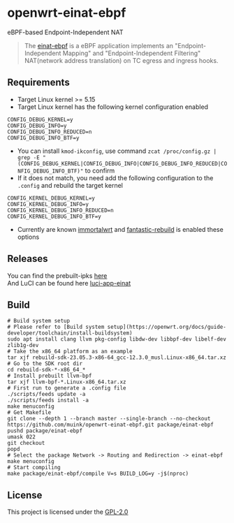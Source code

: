 # openwrt-einat-ebpf
eBPF-based Endpoint-Independent NAT

> The [einat-ebpf][] is a eBPF application implements an "Endpoint-Independent Mapping" and "Endpoint-Independent Filtering" NAT(network address translation) on TC egress and ingress hooks.

## Requirements
- Target Linux kernel >= 5.15
- Target Linux kernel has the following kernel configuration enabled
```
CONFIG_DEBUG_KERNEL=y
CONFIG_DEBUG_INFO=y
CONFIG_DEBUG_INFO_REDUCED=n
CONFIG_DEBUG_INFO_BTF=y
```
- You can install `kmod-ikconfig`, use command `zcat /proc/config.gz | grep -E "(CONFIG_DEBUG_KERNEL|CONFIG_DEBUG_INFO|CONFIG_DEBUG_INFO_REDUCED|CONFIG_DEBUG_INFO_BTF)"` to confirm
- If it does not match, you need add the following configuration to the `.config` and rebuild the target kernel
```
CONFIG_KERNEL_DEBUG_KERNEL=y
CONFIG_KERNEL_DEBUG_INFO=y
CONFIG_KERNEL_DEBUG_INFO_REDUCED=n
CONFIG_KERNEL_DEBUG_INFO_BTF=y
```
- Currently are known [immortalwrt][] and [fantastic-rebuild][] is enabled these options


## Releases
You can find the prebuilt-ipks [here](https://fantastic-packages.github.io/packages/)  
And LuCI can be found here [luci-app-einat][]

## Build

```shell
# Build system setup
# Please refer to [Build system setup](https://openwrt.org/docs/guide-developer/toolchain/install-buildsystem)
sudo apt install clang llvm pkg-config libdw-dev libbpf-dev libelf-dev zlib1g-dev
# Take the x86_64 platform as an example
tar xjf rebuild-sdk-23.05.3-x86-64_gcc-12.3.0_musl.Linux-x86_64.tar.xz
# Go to the SDK root dir
cd rebuild-sdk-*-x86_64_*
# Install prebuilt llvm-bpf
tar xjf llvm-bpf-*.Linux-x86_64.tar.xz
# First run to generate a .config file
./scripts/feeds update -a
./scripts/feeds install -a
make menuconfig
# Get Makefile
git clone --depth 1 --branch master --single-branch --no-checkout https://github.com/muink/openwrt-einat-ebpf.git package/einat-ebpf
pushd package/einat-ebpf
umask 022
git checkout
popd
# Select the package Network -> Routing and Redirection -> einat-ebpf
make menuconfig
# Start compiling
make package/einat-ebpf/compile V=s BUILD_LOG=y -j$(nproc)
```

[einat-ebpf]: https://github.com/EHfive/einat-ebpf
[luci-app-einat]: https://github.com/muink/luci-app-einat
[immortalwrt]: https://github.com/immortalwrt/immortalwrt
[fantastic-rebuild]: https://github.com/fantastic-packages/rebuild

## License
This project is licensed under the [GPL-2.0](https://www.gnu.org/licenses/gpl-2.0.html)
